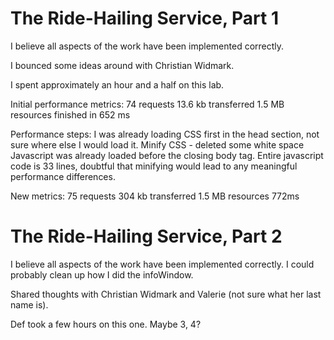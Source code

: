 # The Ride-Hailing Service, Part 1
I believe all aspects of the work have been implemented correctly.

I bounced some ideas around with Christian Widmark.

I spent approximately an hour and a half on this lab.

Initial performance metrics:
74 requests
13.6 kb transferred
1.5 MB resources
finished in 652 ms

Performance steps:
I was already loading CSS first in the head section, not sure where else I would load it.
Minify CSS - deleted some white space
Javascript was already loaded before the closing body tag.
Entire javascript code is 33 lines, doubtful that minifying would lead to any 
meaningful performance differences.

New metrics:
75 requests
304 kb transferred
1.5 MB resources
772ms

# The Ride-Hailing Service, Part 2
I believe all aspects of the work have been implemented correctly. I could probably clean up how I did the infoWindow.

Shared thoughts with Christian Widmark and Valerie (not sure what her last name is).

Def took a few hours on this one. Maybe 3, 4?